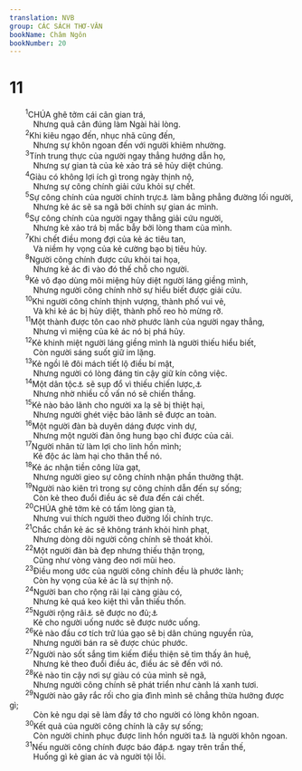 ```yaml
---
translation: NVB
group: CÁC SÁCH THƠ-VĂN
bookName: Châm Ngôn 
bookNumber: 20
---
```


<div class="title"><h1>11</h1></div>
<span class="verse ch_11_1">  <sup>1</sup>CHÚA ghê tởm cái cân gian trá, <br/>   Nhưng quả cân đúng làm Ngài hài lòng. <br/></span>
<span class="verse ch_11_2">  <sup>2</sup>Khi kiêu ngạo đến, nhục nhã cũng đến, <br/>   Nhưng sự khôn ngoan đến với người khiêm nhường. <br/></span>
<span class="verse ch_11_3">  <sup>3</sup>Tính trung thực của người ngay thẳng hướng dẫn họ, <br/>   Nhưng sự gian tà của kẻ xảo trá sẽ hủy diệt chúng. <br/></span>
<span class="verse ch_11_4">  <sup>4</sup>Giàu có không lợi ích gì trong ngày thịnh nộ, <br/>   Nhưng sự công chính giải cứu khỏi sự chết. <br/></span>
<span class="verse ch_11_5">  <sup>5</sup>Sự công chính của người chính trực<a data-toggle="tooltip" data-placement="bottom" title="Nt: không có gì đáng trách">⚓</a> làm bằng phẳng đường lối người, <br/>   Nhưng kẻ ác sẽ sa ngã bởi chính sự gian ác mình. <br/></span>
<span class="verse ch_11_6">  <sup>6</sup>Sự công chính của người ngay thẳng giải cứu người, <br/>   Nhưng kẻ xảo trá bị mắc bẫy bởi lòng tham của mình. <br/></span>
<span class="verse ch_11_7">  <sup>7</sup>Khi chết điều mong đợi của kẻ ác tiêu tan, <br/>   Và niềm hy vọng của kẻ cường bạo bị tiêu hủy. <br/></span>
<span class="verse ch_11_8">  <sup>8</sup>Người công chính được cứu khỏi tai họa, <br/>   Nhưng kẻ ác đi vào đó thế chỗ cho người. <br/></span>
<span class="verse ch_11_9">  <sup>9</sup>Kẻ vô đạo dùng môi miệng hủy diệt người láng giềng mình, <br/>   Nhưng người công chính nhờ sự hiểu biết được giải cứu. <br/></span>
<span class="verse ch_11_10">  <sup>10</sup>Khi người công chính thịnh vượng, thành phố vui vẻ, <br/>   Và khi kẻ ác bị hủy diệt, thành phố reo hò mừng rỡ. <br/></span>
<span class="verse ch_11_11">  <sup>11</sup>Một thành được tôn cao nhờ phước lành của người ngay thẳng, <br/>   Nhưng vì miệng của kẻ ác nó bị phá hủy. <br/></span>
<span class="verse ch_11_12">  <sup>12</sup>Kẻ khinh miệt người láng giềng mình là người thiếu hiểu biết, <br/>   Còn người sáng suốt giữ im lặng. <br/></span>
<span class="verse ch_11_13">  <sup>13</sup>Kẻ ngồi lê đôi mách tiết lộ điều bí mật, <br/>   Nhưng người có lòng đáng tin cậy giữ kín công việc. <br/></span>
<span class="verse ch_11_14">  <sup>14</sup>Một dân tộc<a data-toggle="tooltip" data-placement="bottom" title="Ctd: quân đội">⚓</a> sẽ sụp đổ vì thiếu chiến lược,<a data-toggle="tooltip" data-placement="bottom" title="Ctd: hướng dẫn">⚓</a><br/>   Nhưng nhờ nhiều cố vấn nó sẽ chiến thắng. <br/></span>
<span class="verse ch_11_15">  <sup>15</sup>Kẻ nào bảo lãnh cho người xa lạ sẽ bị thiệt hại, <br/>   Nhưng người ghét việc bảo lãnh sẽ được an toàn. <br/></span>
<span class="verse ch_11_16">  <sup>16</sup>Một người đàn bà duyên dáng được vinh dự, <br/>   Nhưng một người đàn ông hung bạo chỉ được của cải. <br/></span>
<span class="verse ch_11_17">  <sup>17</sup>Người nhân từ làm lợi cho linh hồn mình; <br/>   Kẻ độc ác làm hại cho thân thể nó. <br/></span>
<span class="verse ch_11_18">  <sup>18</sup>Kẻ ác nhận tiền công lừa gạt, <br/>   Nhưng người gieo sự công chính nhận phần thưởng thật. <br/></span>
<span class="verse ch_11_19">  <sup>19</sup>Người nào kiên trì trong sự công chính dẫn đến sự sống; <br/>   Còn kẻ theo đuổi điều ác sẽ đưa đến cái chết. <br/></span>
<span class="verse ch_11_20">  <sup>20</sup>CHÚA ghê tởm kẻ có tấm lòng gian tà, <br/>   Nhưng vui thích người theo đường lối chính trực. <br/></span>
<span class="verse ch_11_21">  <sup>21</sup>Chắc chắn kẻ ác sẽ không tránh khỏi hình phạt, <br/>   Nhưng dòng dõi người công chính sẽ thoát khỏi. <br/></span>
<span class="verse ch_11_22">  <sup>22</sup>Một người đàn bà đẹp nhưng thiếu thận trọng, <br/>   Cũng như vòng vàng đeo nơi mũi heo. <br/></span>
<span class="verse ch_11_23">  <sup>23</sup>Điều mong ước của người công chính đều là phước lành; <br/>   Còn hy vọng của kẻ ác là sự thịnh nộ. <br/></span>
<span class="verse ch_11_24">  <sup>24</sup>Người ban cho rộng rãi lại càng giàu có, <br/>   Nhưng kẻ quá keo kiệt thì vẫn thiếu thốn. <br/></span>
<span class="verse ch_11_25">  <sup>25</sup>Người rộng rãi<a data-toggle="tooltip" data-placement="bottom" title="Nt: chúc phước">⚓</a> sẽ được no đủ;<a data-toggle="tooltip" data-placement="bottom" title="Nt: mập">⚓</a><br/>   Kẻ cho người uống nước sẽ được nước uống. <br/></span>
<span class="verse ch_11_26">  <sup>26</sup>Kẻ nào đầu cơ tích trữ lúa gạo sẽ bị dân chúng nguyền rủa, <br/>   Nhưng người bán ra sẽ được chúc phước. <br/></span>
<span class="verse ch_11_27">  <sup>27</sup>Người nào sốt sắng tìm kiếm điều thiện sẽ tìm thấy ân huệ, <br/>   Nhưng kẻ theo đuổi điều ác, điều ác sẽ đến với nó. <br/></span>
<span class="verse ch_11_28">  <sup>28</sup>Kẻ nào tin cậy nơi sự giàu có của mình sẽ ngã, <br/>   Nhưng người công chính sẽ phát triển như cành lá xanh tươi. <br/></span>
<span class="verse ch_11_29">  <sup>29</sup>Người nào gây rắc rối cho gia đình mình sẽ chẳng thừa hưởng được gì; <br/>   Còn kẻ ngu dại sẽ làm đầy tớ cho người có lòng khôn ngoan. <br/></span>
<span class="verse ch_11_30">  <sup>30</sup>Kết quả của người công chính là cây sự sống; <br/>   Còn người chinh phục được linh hồn người ta<a data-toggle="tooltip" data-placement="bottom" title="LXX và Syr: còn người cất mạng sống người ta là kẻ hung bạo">⚓</a> là người khôn ngoan. <br/></span>
<span class="verse ch_11_31">  <sup>31</sup>Nếu người công chính được báo đáp<a data-toggle="tooltip" data-placement="bottom" title="Ctd: bị báo trả">⚓</a> ngay trên trần thế, <br/>   Huống gì kẻ gian ác và người tội lỗi. <br/></span>
